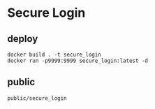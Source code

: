 # Secure Login

## deploy
```
docker build . -t secure_login
docker run -p9999:9999 secure_login:latest -d
```

## public
```
public/secure_login
```

